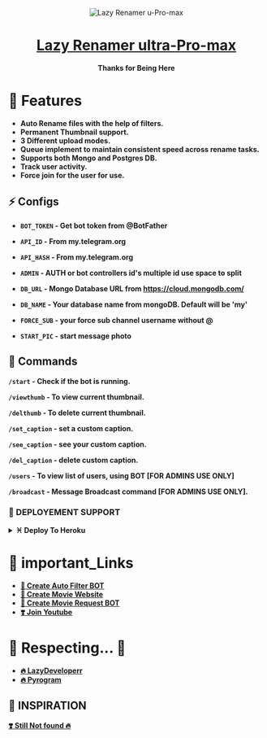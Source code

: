 <p align='center' >
  <img src="https://telegra.ph/file/c1407b2febcc40694d765.png" alt="Lazy Renamer u-Pro-max" />
</p>


<h1 align="center">
 <b><a href="https:/telegram.me/LazyDeveloper" target="/blank"> Lazy Renamer ultra-Pro-max </a></>
</h1>

<p align="center"> Thanks for Being Here </p>


# 🥰 Features
 - Auto Rename files with the help of filters.
 - Permanent Thumbnail support.
 - 3 Different upload modes.
 - Queue implement to maintain consistent speed across rename tasks.
 - Supports both Mongo and Postgres DB.
 - Track user activity.
 - Force join for the user for use.


## ⚡️ Configs 

* `BOT_TOKEN`  - Get bot token from @BotFather

* `API_ID` - From my.telegram.org 

* `API_HASH` - From my.telegram.org 

* `ADMIN` - AUTH or bot controllers id's multiple id use space to split 

* `DB_URL`  - Mongo Database URL from https://cloud.mongodb.com/

* `DB_NAME`  - Your database name from mongoDB. Default will be 'my'

* `FORCE_SUB` - your force sub channel username without @ 

* `START_PIC` - start message photo

## 🚦 Commands
`/start` - Check if the bot is running.

`/viewthumb` - To view current thumbnail.

`/delthumb` - To delete current thumbnail.

`/set_caption` - set a custom caption.

`/see_caption` - see your custom caption.

`/del_caption` - delete custom caption.

`/users` - To view list of users, using BOT [FOR ADMINS USE ONLY]

`/broadcast` - Message Broadcast command [FOR ADMINS USE ONLY].
  
  ### 📶 DEPLOYEMENT SUPPORT

<details><summary>♓️ Deploy To Heroku</summary>
<p>
<br>
<a href="https://heroku.com/deploy?template=https://github.com/LazyDeveloperr/Lazy-Renamer-u-Pro-max">
  <img src="https://www.herokucdn.com/deploy/button.svg" alt="Deploy">
</a>
</p>
</details>


# 🔗 important_Links
- [🤩 Create Auto Filter BOT](https://www.youtube.com/watch?v=jw3e4L1u-Vo&t=22s)
- [🤩 Create Movie Website](https://www.youtube.com/watch?v=h3Uvr15ZPnc)
- [🤩 Create Movie Request BOT](https://www.youtube.com/watch?v=mIEv7MjLj2U&t=38s)
- [❣️ Join Youtube](https://www.youtube.com/channel/UCY-iDra0x2hdd9PdHKcZkRw)


# 🧡 Respecting... 🧡
- [🔥 LazyDeveloperr](https://github.com/LazyDeveloperr) 
- [🔥 Pyrogram](https://github.com/pyrogram/pyrogram)


## 🤩 INSPIRATION
<a href="#">
   <p>❣️ Still Not found 🔥</p>
</a>

